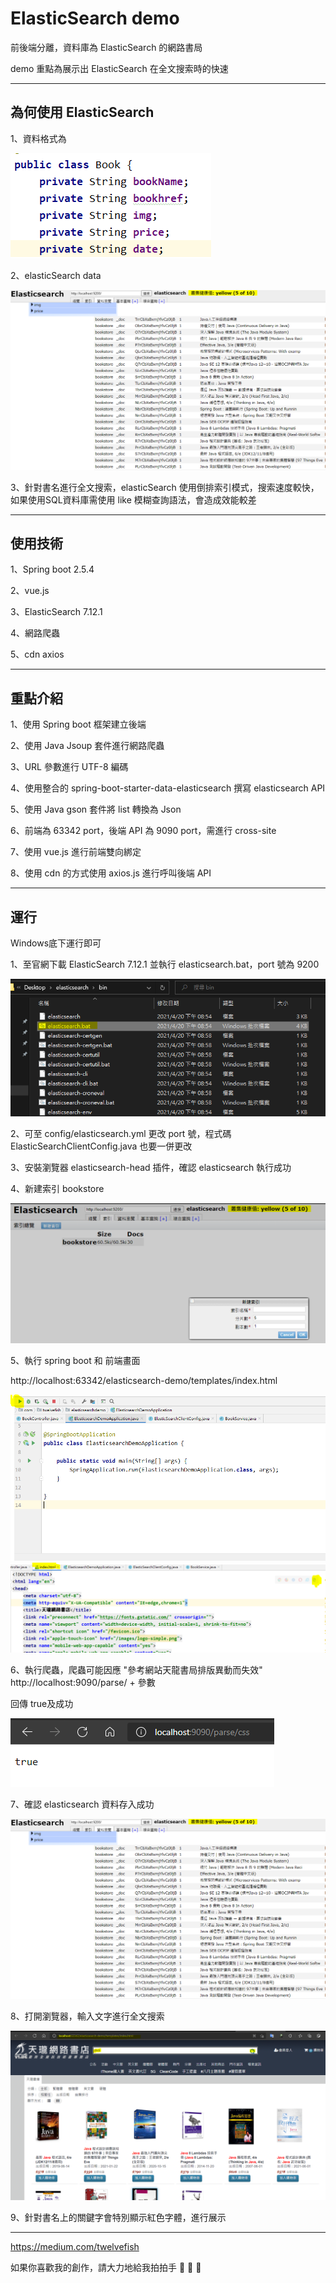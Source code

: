 # ElasticSearch demo
前後端分離，資料庫為 ElasticSearch 的網路書局

demo 重點為展示出 ElasticSearch 在全文搜索時的快速

---

## 為何使用 ElasticSearch

1、資料格式為

![image](./img/資料格式.PNG)

2、elasticSearch data

![image](./img/elasticSearch_data.PNG)

3、針對書名進行全文搜索，elasticSearch 使用倒排索引模式，搜索速度較快，如果使用SQL資料庫需使用 like 模糊查詢語法，會造成效能較差

---

## 使用技術

1、Spring boot 2.5.4

2、vue.js

3、ElasticSearch 7.12.1

4、網路爬蟲

5、cdn axios

---

## 重點介紹

1、使用 Spring boot 框架建立後端

2、使用 Java Jsoup 套件進行網路爬蟲

3、URL 參數進行 UTF-8 編碼 

4、使用整合的 spring-boot-starter-data-elasticsearch 撰寫 elasticsearch API

5、使用 Java gson 套件將 list 轉換為 Json

6、前端為 63342 port，後端 API 為 9090 port，需進行 cross-site

7、使用 vue.js 進行前端雙向綁定

8、使用 cdn 的方式使用 axios.js 進行呼叫後端 API

---

## 運行

Windows底下運行即可

1、至官網下載 ElasticSearch 7.12.1 並執行 elasticsearch.bat，port 號為 9200

![image](./img/bat.PNG)

2、可至 config/elasticsearch.yml 更改 port 號，程式碼 ElasticSearchClientConfig.java 也要一併更改

3、安裝瀏覽器 elasticsearch-head 插件，確認 elasticsearch 執行成功

4、新建索引 bookstore

![image](./img/新建索引.PNG)

5、執行 spring boot 和 前端畫面

http://localhost:63342/elasticsearch-demo/templates/index.html

![image](./img/boot.PNG)
![image](./img/index.PNG)


6、執行爬蟲，爬蟲可能因應 "參考網站天龍書局排版異動而失效"
http://localhost:9090/parse/ + 參數

回傳 true及成功

![image](./img/css.PNG)

7、確認 elasticsearch 資料存入成功

![image](./img/elasticSearch_data.PNG)

8、打開瀏覽器，輸入文字進行全文搜索

![image](./img/java.PNG)

9、針對書名上的關鍵字會特別顯示紅色字體，進行展示

---

https://medium.com/twelvefish

如果你喜歡我的創作，請大力地給我拍拍手 🐊 🐊 🐊